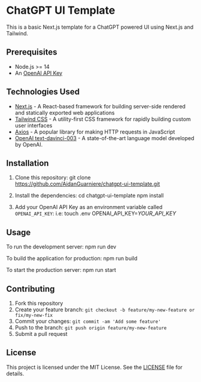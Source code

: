 # ChatGPT UI Template

This is a basic Next.js template for a ChatGPT powered UI using Next.js and Tailwind.

## Prerequisites

- Node.js >= 14
- An [OpenAI API Key](https://beta.openai.com/signup)

## Technologies Used

- [Next.js](https://nextjs.org/) - A React-based framework for building server-side rendered and statically exported web applications
- [Tailwind CSS](https://tailwindcss.com/) - A utility-first CSS framework for rapidly building custom user interfaces
- [Axios](https://github.com/axios/axios) - A popular library for making HTTP requests in JavaScript
- [OpenAI text-davinci-003](https://beta.openai.com/docs/models/gpt-3) - A state-of-the-art language model developed by OpenAI.

## Installation

1. Clone this repository:
   git clone https://github.com/AidanGuarniere/chatgpt-ui-template.git

2. Install the dependencies:
   cd chatgpt-ui-template
   npm install

3. Add your OpenAI API Key as an environment variable called `OPENAI_API_KEY`:
   i.e:
   touch .env
   OPENAI_API_KEY=_YOUR_API_KEY_

## Usage

To run the development server:
npm run dev

To build the application for production:
npm run build

To start the production server:
npm run start

## Contributing

1. Fork this repository
2. Create your feature branch: `git checkout -b feature/my-new-feature or fix/my-new-fix`
3. Commit your changes: `git commit -am 'Add some feature'`
4. Push to the branch: `git push origin feature/my-new-feature`
5. Submit a pull request

## License

This project is licensed under the MIT License. See the [LICENSE](LICENSE) file for details.
